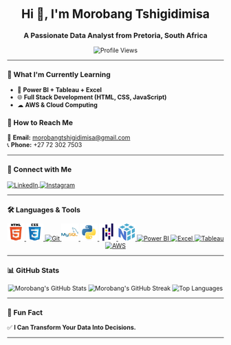 <h1 align="center">Hi 👋, I'm Morobang Tshigidimisa</h1>
<h3 align="center">A Passionate Data Analyst from Pretoria, South Africa</h3>

<p align="center">
  <img src="https://komarev.com/ghpvc/?username=Morobang&label=Profile%20views&color=0e75b6&style=flat" alt="Profile Views" />
</p>

---

### **🌱 What I'm Currently Learning**
- 🚀 **Power BI + Tableau + Excel**
- 🌐 **Full Stack Development (HTML, CSS, JavaScript)**
- ☁ **AWS & Cloud Computing**

### **📩 How to Reach Me**
📧 **Email:** morobangtshigidimisa@gmail.com  
📞 **Phone:** +27 72 302 7503  

---

### **🔗 Connect with Me**
<p align="left">
  <a href="https://www.linkedin.com/in/morobang-tshigidimisa-84172b26b/" target="blank">
    <img align="center" src="https://raw.githubusercontent.com/rahuldkjain/github-profile-readme-generator/master/src/images/icons/Social/linked-in-alt.svg" alt="LinkedIn" height="30" width="40" />
  </a> <a href="https://www.instagram.com/morobang_tshigidimisa/" target="blank">
    <img align="center" src="https://raw.githubusercontent.com/rahuldkjain/github-profile-readme-generator/master/src/images/icons/Social/instagram.svg" alt="Instagram" height="30" width="40" />
  </a>
</p>

---
### 🛠️ Languages & Tools

<p align="center">
  <a href="https://www.w3.org/html/" target="_blank">
    <img src="https://raw.githubusercontent.com/devicons/devicon/master/icons/html5/html5-original-wordmark.svg" alt="HTML5" width="40" height="40"/>
  </a>
  <a href="https://www.w3schools.com/css/" target="_blank">
    <img src="https://raw.githubusercontent.com/devicons/devicon/master/icons/css3/css3-original-wordmark.svg" alt="CSS3" width="40" height="40"/>
  </a>
  <a href="https://git-scm.com/" target="_blank">
    <img src="https://www.vectorlogo.zone/logos/git-scm/git-scm-icon.svg" alt="Git" width="40" height="40"/>
  </a>
  <a href="https://www.mysql.com/" target="_blank">
    <img src="https://raw.githubusercontent.com/devicons/devicon/master/icons/mysql/mysql-original-wordmark.svg" alt="MySQL" width="40" height="40"/>
  </a>
  <a href="https://www.python.org" target="_blank">
    <img src="https://raw.githubusercontent.com/devicons/devicon/master/icons/python/python-original.svg" alt="Python" width="40" height="40"/>
  </a>
  <a href="https://pandas.pydata.org/" target="_blank">
    <img src="https://raw.githubusercontent.com/devicons/devicon/master/icons/pandas/pandas-original.svg" alt="Pandas" width="40" height="40"/>
  </a>
  <a href="https://numpy.org/" target="_blank">
    <img src="https://raw.githubusercontent.com/devicons/devicon/master/icons/numpy/numpy-original.svg" alt="NumPy" width="40" height="40"/>
  </a>
  <a href="https://powerbi.microsoft.com/" target="_blank">
    <img src="https://cdn.worldvectorlogo.com/logos/power-bi.svg" alt="Power BI" width="40" height="40"/>
  </a>
  <a href="https://www.microsoft.com/en-us/microsoft-365/excel" target="_blank">
    <img src="https://cdn.worldvectorlogo.com/logos/microsoft-excel-2013.svg" alt="Excel" width="40" height="40"/>
  </a>
  <a href="https://www.tableau.com/" target="_blank">
    <img src="https://cdn.worldvectorlogo.com/logos/tableau-software.svg" alt="Tableau" width="40" height="40"/>
  </a>
  <a href="https://aws.amazon.com/" target="_blank">
    <img src="https://cdn.worldvectorlogo.com/logos/aws-2.svg" alt="AWS" width="40" height="40"/>
  </a>
</p>


---

### **📊 GitHub Stats**

<p align="center">
  <img src="https://github-readme-stats.vercel.app/api?username=Morobang&show_icons=true&theme=react&hide_border=true" alt="Morobang's GitHub Stats" />
  <img src="https://github-readme-streak-stats.herokuapp.com/?user=Morobang&theme=react&hide_border=true" alt="Morobang's GitHub Streak" />
  <img src="https://github-readme-stats.vercel.app/api/top-langs/?username=Morobang&layout=compact&theme=react&hide_border=true" alt="Top Languages" />
</p>


---

### **🎯 Fun Fact**
✅ **I Can Transform Your Data Into Decisions.**  

---
